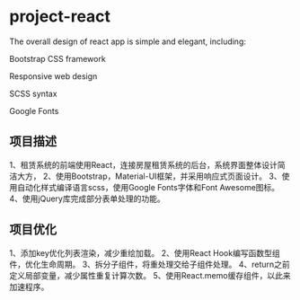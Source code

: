 # project-react

The overall design of react app is simple and elegant, including:

Bootstrap CSS framework 

Responsive web design

SCSS syntax

Google Fonts

## 项目描述

1、租赁系统的前端使用React，连接房屋租赁系统的后台，系统界面整体设计简洁大方，
2、使用Bootstrap，Material-UI框架，并采用响应式页面设计。
3、使用自动化样式编译语言scss，使用Google Fonts字体和Font Awesome图标。
4、使用jQuery库完成部分表单处理的功能。

## 项目优化

1、添加key优化列表渲染，减少重绘加载。
2、使用React Hook编写函数型组件，优化生命周期。
3、拆分子组件，将重处理交给子组件处理。
4、return之前定义局部变量，减少属性重复计算次数。
5、使用React.memo缓存组件，以此来加速程序。
